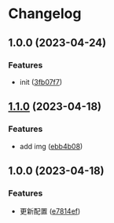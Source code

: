 # Changelog

## 1.0.0 (2023-04-24)


### Features

* init ([3fb07f7](https://github.com/lwindbell/lwindbell-cdn/commit/3fb07f74acf48c8cf0c24272c6b47377dc51615a))

## [1.1.0](https://github.com/Mostlai/mostlai-cdn/compare/v1.0.0...v1.1.0) (2023-04-18)


### Features

* add img ([ebb4b08](https://github.com/Mostlai/mostlai-cdn/commit/ebb4b0850b2290d03278c2576ae8ac3b8d5e088d))

## 1.0.0 (2023-04-18)


### Features

* 更新配置 ([e7814ef](https://github.com/Mostlai/mostlai-cdn/commit/e7814ef85d7cfdaaa124134d4d88e6faa2d88793))

